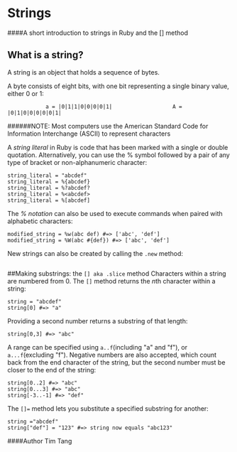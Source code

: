 # Strings
####A short introduction to strings in Ruby and the [] method

## What is a string?
  A string is an object that holds a sequence of bytes. 
  
  A byte consists of eight bits, with one bit representing a single binary value, either 0 or 1:
  
                a = |0|1|1|0|0|0|0|1|                   A = |0|1|0|0|0|0|0|1|            
  
######NOTE: Most computers use the American Standard Code for Information Interchange (ASCII) to represent characters 

  A *string literal* in Ruby is code that has been marked with a single or double quotation. Alternatively, you can use the % symbol followed by a pair of any type of bracket or non-alphanumeric character:
```
string_literal = "abcdef"
string_literal = %{abcdef} 
string_literal = %?abcdef?
string_literal = %<abcdef>
string_literal = %[abcdef] 
```
The *% notation* can also be used to execute commands when paired with alphabetic characters: 
```
modified_string = %w(abc def) #=> ['abc', 'def']
modified_string = %W(abc #{def}) #=> ['abc', 'def']
```
New strings can also be created by calling the ```.new``` method:
```String.new("abcdef")
```

##Making substrings: the ```[] aka .slice``` method
  Characters within a string are numbered from 0. The ```[]``` method returns the *n*th character within a string:
  ```
  string = "abcdef"
  string[0] #=> "a"
  ```
  Providing a second number returns a substring of that length:
  ```
  string[0,3] #=> "abc"
  ```
  A range can be specified using ```a..f```(including "a" and "f"), or ```a...f```(excluding "f"). Negative numbers are also accepted, which count back from the end character of the string, but the second number must be closer to the end of the string:
  ```
  string[0..2] #=> "abc"
  string[0...3] #=> "abc"
  string[-3..-1] #=> "def"
  ```
  The ```[]=``` method lets you substitute a specified substring for another:
  ```
  string ="abcdef"
  string["def"] = "123" #=> string now equals "abc123"
  ```
  
  ####Author
  Tim Tang  
  
